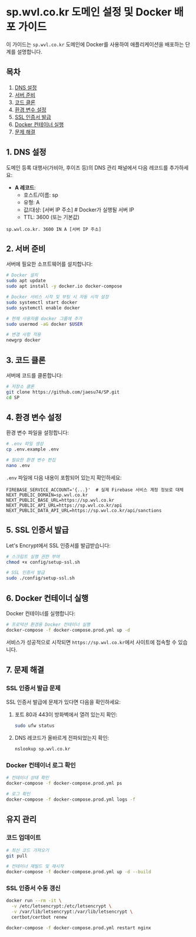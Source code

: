 # sp.wvl.co.kr 도메인 설정 및 Docker 배포 가이드

이 가이드는 `sp.wvl.co.kr` 도메인에 Docker를 사용하여 애플리케이션을 배포하는 단계를 설명합니다.

## 목차
1. [DNS 설정](#1-dns-설정)
2. [서버 준비](#2-서버-준비)
3. [코드 클론](#3-코드-클론)
4. [환경 변수 설정](#4-환경-변수-설정)
5. [SSL 인증서 발급](#5-ssl-인증서-발급)
6. [Docker 컨테이너 실행](#6-docker-컨테이너-실행)
7. [문제 해결](#7-문제-해결)

## 1. DNS 설정

도메인 등록 대행사(가비아, 후이즈 등)의 DNS 관리 패널에서 다음 레코드를 추가하세요:

- **A 레코드**:
  - 호스트/이름: sp
  - 유형: A
  - 값/대상: [서버 IP 주소]  # Docker가 실행될 서버 IP
  - TTL: 3600 (또는 기본값)

```
sp.wvl.co.kr. 3600 IN A [서버 IP 주소]
```

## 2. 서버 준비

서버에 필요한 소프트웨어를 설치합니다:

```bash
# Docker 설치
sudo apt update
sudo apt install -y docker.io docker-compose

# Docker 서비스 시작 및 부팅 시 자동 시작 설정
sudo systemctl start docker
sudo systemctl enable docker

# 현재 사용자를 docker 그룹에 추가
sudo usermod -aG docker $USER

# 변경 사항 적용
newgrp docker
```

## 3. 코드 클론

서버에 코드를 클론합니다:

```bash
# 저장소 클론
git clone https://github.com/jaesu74/SP.git
cd SP
```

## 4. 환경 변수 설정

환경 변수 파일을 설정합니다:

```bash
# .env 파일 생성
cp .env.example .env

# 필요한 환경 변수 편집
nano .env
```

`.env` 파일에 다음 내용이 포함되어 있는지 확인하세요:

```
FIREBASE_SERVICE_ACCOUNT='{...}'  # 실제 Firebase 서비스 계정 정보로 대체
NEXT_PUBLIC_DOMAIN=sp.wvl.co.kr
NEXT_PUBLIC_BASE_URL=https://sp.wvl.co.kr
NEXT_PUBLIC_API_URL=https://sp.wvl.co.kr/api
NEXT_PUBLIC_DATA_API_URL=https://sp.wvl.co.kr/api/sanctions
```

## 5. SSL 인증서 발급

Let's Encrypt에서 SSL 인증서를 발급받습니다:

```bash
# 스크립트 실행 권한 부여
chmod +x config/setup-ssl.sh

# SSL 인증서 발급
sudo ./config/setup-ssl.sh
```

## 6. Docker 컨테이너 실행

Docker 컨테이너를 실행합니다:

```bash
# 프로덕션 환경용 Docker 컨테이너 실행
docker-compose -f docker-compose.prod.yml up -d
```

서비스가 성공적으로 시작되면 `https://sp.wvl.co.kr`에서 사이트에 접속할 수 있습니다.

## 7. 문제 해결

### SSL 인증서 발급 문제

SSL 인증서 발급에 문제가 있다면 다음을 확인하세요:

1. 포트 80과 443이 방화벽에서 열려 있는지 확인:
   ```bash
   sudo ufw status
   ```

2. DNS 레코드가 올바르게 전파되었는지 확인:
   ```bash
   nslookup sp.wvl.co.kr
   ```

### Docker 컨테이너 로그 확인

```bash
# 컨테이너 상태 확인
docker-compose -f docker-compose.prod.yml ps

# 로그 확인
docker-compose -f docker-compose.prod.yml logs -f
```

## 유지 관리

### 코드 업데이트

```bash
# 최신 코드 가져오기
git pull

# 컨테이너 재빌드 및 재시작
docker-compose -f docker-compose.prod.yml up -d --build
```

### SSL 인증서 수동 갱신

```bash
docker run --rm -it \
  -v /etc/letsencrypt:/etc/letsencrypt \
  -v /var/lib/letsencrypt:/var/lib/letsencrypt \
  certbot/certbot renew

docker-compose -f docker-compose.prod.yml restart nginx
``` 